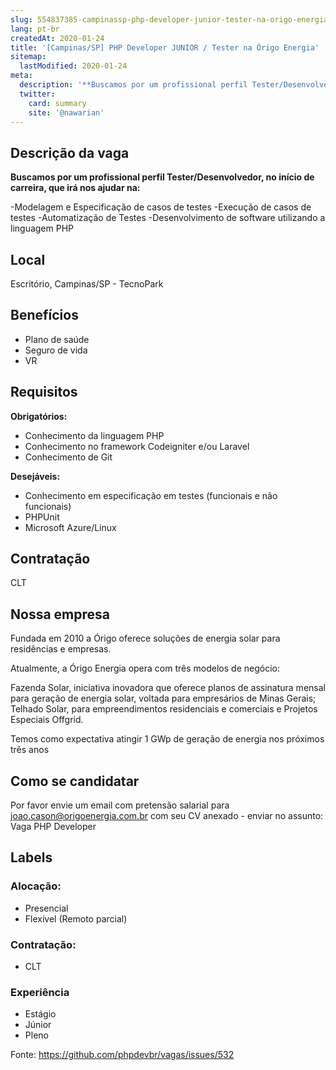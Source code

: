 ```yaml
---
slug: 554837385-campinassp-php-developer-junior-tester-na-origo-energia
lang: pt-br
createdAt: 2020-01-24
title: '[Campinas/SP] PHP Developer JUNIOR / Tester na Órigo Energia'
sitemap:
  lastModified: 2020-01-24
meta:
  description: '**Buscamos por um profissional perfil Tester/Desenvolvedor, no início de carreira, que irá nos ajudar na:** -Modelagem e Especificação de casos de testes -Execução de casos de testes -Automatização de Testes -Desenvolvimento de software utilizando a linguagem PHP'
  twitter:
    card: summary
    site: '@nawarian'
---
```


## Descrição da vaga

**Buscamos por um profissional perfil Tester/Desenvolvedor, no início de carreira, que irá nos ajudar na:**

-Modelagem e Especificação de casos de testes
-Execução de casos de testes
-Automatização de Testes
-Desenvolvimento de software utilizando a linguagem PHP

## Local

Escritório, Campinas/SP - TecnoPark

## Benefícios

- Plano de saúde
- Seguro de vida
- VR

## Requisitos

**Obrigatórios:**
- Conhecimento da linguagem PHP
- Conhecimento no framework Codeigniter e/ou Laravel
- Conhecimento de Git

**Desejáveis:**
- Conhecimento em especificação em testes (funcionais e não funcionais)
- PHPUnit
- Microsoft Azure/Linux

## Contratação

CLT

## Nossa empresa

Fundada em 2010 a Órigo oferece soluções de energia solar para residências e empresas. 

Atualmente, a Órigo Energia opera com três modelos de negócio: 

Fazenda Solar, iniciativa inovadora que oferece planos de assinatura mensal para geração de energia solar, voltada para empresários de Minas Gerais; Telhado Solar, para empreendimentos residenciais e comerciais e Projetos Especiais Offgrid.

Temos como expectativa atingir 1 GWp de geração de energia nos próximos três anos

## Como se candidatar

Por favor envie um email com pretensão salarial para joao.cason@origoenergia.com.br com seu CV anexado - enviar no assunto: Vaga PHP Developer

## Labels

### Alocação:
- Presencial
- Flexível (Remoto parcial)

### Contratação:
- CLT

### Experiência
- Estágio
- Júnior
- Pleno

Fonte: https://github.com/phpdevbr/vagas/issues/532